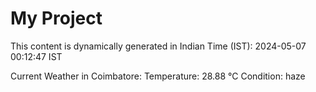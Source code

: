 # My Project

This content is dynamically generated in Indian Time (IST): 2024-05-07 00:12:47 IST


Current Weather in Coimbatore:
Temperature: 28.88 °C
Condition: haze
